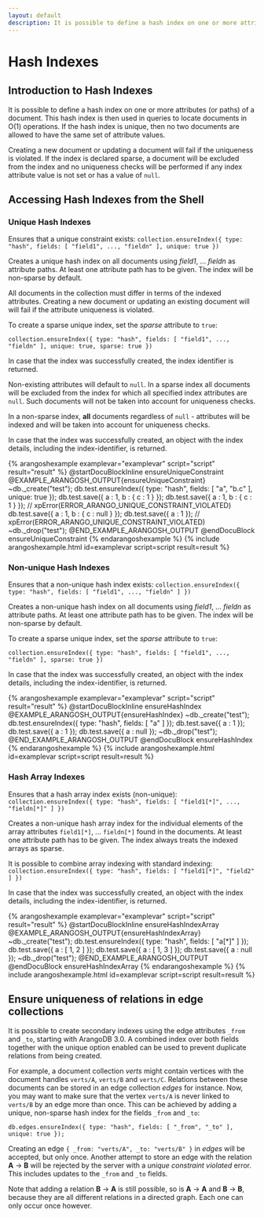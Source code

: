 ```yaml
---
layout: default
description: It is possible to define a hash index on one or more attributes (or paths) of adocument
---
```

Hash Indexes
============

Introduction to Hash Indexes
----------------------------

It is possible to define a hash index on one or more attributes (or paths) of a
document. This hash index is then used in queries to locate documents in O(1)
operations. If the hash index is unique, then no two documents are allowed to have the
same set of attribute values.

Creating a new document or updating a document will fail if the uniqueness is violated. 
If the index is declared sparse, a document will be excluded from the index and no 
uniqueness checks will be performed if any index attribute value is not set or has a value 
of `null`. 

Accessing Hash Indexes from the Shell
-------------------------------------

### Unique Hash Indexes

<!-- js/server/modules/@arangodb/arango-collection.js-->

Ensures that a unique constraint exists:
`collection.ensureIndex({ type: "hash", fields: [ "field1", ..., "fieldn" ], unique: true })`

Creates a unique hash index on all documents using *field1*, ... *fieldn*
as attribute paths. At least one attribute path has to be given.
The index will be non-sparse by default.

All documents in the collection must differ in terms of the indexed 
attributes. Creating a new document or updating an existing document will
will fail if the attribute uniqueness is violated. 

To create a sparse unique index, set the *sparse* attribute to `true`:

`collection.ensureIndex({ type: "hash", fields: [ "field1", ..., "fieldn" ], unique: true, sparse: true })`

In case that the index was successfully created, the index identifier is returned.

Non-existing attributes will default to `null`.
In a sparse index all documents will be excluded from the index for which all
specified index attributes are `null`. Such documents will not be taken into account
for uniqueness checks.

In a non-sparse index, **all** documents regardless of `null` - attributes will be
indexed and will be taken into account for uniqueness checks.

In case that the index was successfully created, an object with the index
details, including the index-identifier, is returned.

{% arangoshexample examplevar="examplevar" script="script" result="result" %}
    @startDocuBlockInline ensureUniqueConstraint
    @EXAMPLE_ARANGOSH_OUTPUT{ensureUniqueConstraint}
    ~db._create("test");
    db.test.ensureIndex({ type: "hash", fields: [ "a", "b.c" ], unique: true });
    db.test.save({ a : 1, b : { c : 1 } });
    db.test.save({ a : 1, b : { c : 1 } }); // xpError(ERROR_ARANGO_UNIQUE_CONSTRAINT_VIOLATED)
    db.test.save({ a : 1, b : { c : null } });
    db.test.save({ a : 1 });  // xpError(ERROR_ARANGO_UNIQUE_CONSTRAINT_VIOLATED)
    ~db._drop("test");
    @END_EXAMPLE_ARANGOSH_OUTPUT
    @endDocuBlock ensureUniqueConstraint
{% endarangoshexample %}
{% include arangoshexample.html id=examplevar script=script result=result %}

### Non-unique Hash Indexes

<!-- js/server/modules/@arangodb/arango-collection.js-->

Ensures that a non-unique hash index exists:
`collection.ensureIndex({ type: "hash", fields: [ "field1", ..., "fieldn" ] })`

Creates a non-unique hash index on all documents using  *field1*, ... *fieldn*
as attribute paths. At least one attribute path has to be given.
The index will be non-sparse by default.

To create a sparse unique index, set the *sparse* attribute to `true`:

`collection.ensureIndex({ type: "hash", fields: [ "field1", ..., "fieldn" ], sparse: true })`

In case that the index was successfully created, an object with the index
details, including the index-identifier, is returned.

{% arangoshexample examplevar="examplevar" script="script" result="result" %}
    @startDocuBlockInline ensureHashIndex
    @EXAMPLE_ARANGOSH_OUTPUT{ensureHashIndex}
    ~db._create("test");
    db.test.ensureIndex({ type: "hash", fields: [ "a" ] });
    db.test.save({ a : 1 });
    db.test.save({ a : 1 });
    db.test.save({ a : null });
    ~db._drop("test");
    @END_EXAMPLE_ARANGOSH_OUTPUT
    @endDocuBlock ensureHashIndex
{% endarangoshexample %}
{% include arangoshexample.html id=examplevar script=script result=result %}

### Hash Array Indexes

Ensures that a hash array index exists (non-unique):
`collection.ensureIndex({ type: "hash", fields: [ "field1[*]", ..., "fieldn[*]" ] })`

Creates a non-unique hash array index for the individual elements of the array
attributes `field1[*]`, ... `fieldn[*]` found in the documents. At least
one attribute path has to be given. The index always treats the indexed arrays as
sparse.

It is possible to combine array indexing with standard indexing:
`collection.ensureIndex({ type: "hash", fields: [ "field1[*]", "field2" ] })`

In case that the index was successfully created, an object with the index
details, including the index-identifier, is returned.

{% arangoshexample examplevar="examplevar" script="script" result="result" %}
    @startDocuBlockInline ensureHashIndexArray
    @EXAMPLE_ARANGOSH_OUTPUT{ensureHashIndexArray}
    ~db._create("test");
    db.test.ensureIndex({ type: "hash", fields: [ "a[*]" ] });
    db.test.save({ a : [ 1, 2 ] });
    db.test.save({ a : [ 1, 3 ] });
    db.test.save({ a : null });
    ~db._drop("test");
    @END_EXAMPLE_ARANGOSH_OUTPUT
    @endDocuBlock ensureHashIndexArray
{% endarangoshexample %}
{% include arangoshexample.html id=examplevar script=script result=result %}

Ensure uniqueness of relations in edge collections
--------------------------------------------------

It is possible to create secondary indexes using the edge attributes `_from`
and `_to`, starting with ArangoDB 3.0. A combined index over both fields together
with the unique option enabled can be used to prevent duplicate relations from
being created.

For example, a document collection *verts* might contain vertices with the document
handles `verts/A`, `verts/B` and `verts/C`. Relations between these documents can
be stored in an edge collection *edges* for instance. Now, you may want to make sure
that the vertex `verts/A` is never linked to `verts/B` by an edge more than once.
This can be achieved by adding a unique, non-sparse hash index for the fields `_from`
and `_to`:

    db.edges.ensureIndex({ type: "hash", fields: [ "_from", "_to" ], unique: true });

Creating an edge `{ _from: "verts/A", _to: "verts/B" }` in *edges* will be accepted,
but only once. Another attempt to store an edge with the relation **A** → **B** will
be rejected by the server with a *unique constraint violated* error. This includes
updates to the `_from` and `_to` fields.

Note that adding a relation **B** → **A** is still possible, so is **A** → **A**
and **B** → **B**, because they are all different relations in a directed graph.
Each one can only occur once however.
